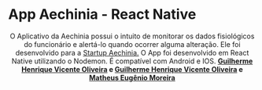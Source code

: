 # App Aechinia - React Native

<p align="center"> O Aplicativo da Aechinia possui o intuito de monitorar os dados fisiológicos do funcionário e alertá-lo quando ocorrer alguma alteração. Ele foi desenvolvido para a <a href="https://www.instagram.com/aechinia/?hl=pt-br">Startup Aechinia.</a> O App foi desenvolvido em React Native utilizando o Nodemon. É compatível com Android e IOS. <strong><a href="https://www.linkedin.com/in/guilherme-vicente/">Guilherme Henrique Vicente Oliveira</a> e <a href="https://www.linkedin.com/in/matheus-eugenio/>Matheus Eugênio Moreira</a></strong> </p>

<h3>Linguagem, Banco de Dados e Server utilizados neste projeto<h3/>

<br><br>

<p><strong><a href="https://github.com/guilhermehv">Guilherme Henrique Vicente Oliveira</a> e <a href="https://github.com/matheusem">Matheus Eugênio Moreira</a></strong> <p/>


